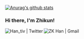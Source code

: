 [![Anurag's github stats](https://github-readme-stats.vercel.app//api?username=ZhikunHan&show_icons=true&theme=radical&repo=github-readme-stats)](https://github.com/anuraghazra/github-readme-stats)

### Hi there, I'm Zhikun!

<a href="https://twitter.com/Han_tiv/" target="_blank">
  <img src="https://img.shields.io/badge/Twitter-%231877F2.svg?&style=flat-square&logo=twitter&logoColor=white&color=071A2C" alt="Han_tiv | Twitter" align="left">
</a>
<a href="mailto:hanzk176@gmail.com" mailto="hanzk176@gmail.com" target="_blank">
  <img src="https://img.shields.io/badge/Gmail-%231877F2.svg?&style=flat-square&logo=gmail&logoColor=white&color=071A2C" alt="ZK Han | Gmail" align="left">
</a>
